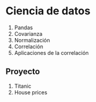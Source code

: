 # Ciencia de datos

1. Pandas
1. Covarianza
1. Normalización
1. Correlación 
1. Aplicaciones de la correlación

## Proyecto

1.   Titanic
2.   House prices

